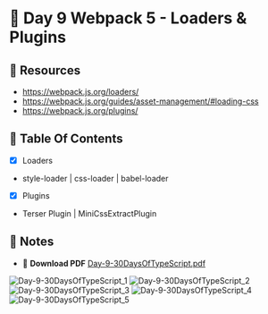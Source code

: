 # :pushpin: Day 9 Webpack 5 - Loaders & Plugins

## :open_file_folder: Resources

- https://webpack.js.org/loaders/
- https://webpack.js.org/guides/asset-management/#loading-css
- https://webpack.js.org/plugins/

## :scroll: Table Of Contents

- [x] Loaders
- style-loader | css-loader | babel-loader
- [x] Plugins
- Terser Plugin | MiniCssExtractPlugin

## :pencil: Notes

- :arrow_down_small: **Download PDF** [Day-9-30DaysOfTypeScript.pdf](https://github.com/tarunsinghdev/30DaysOfTypescript/files/6625314/Day-9-30DaysOfTypeScript.pdf)

![Day-9-30DaysOfTypeScript_1](https://user-images.githubusercontent.com/25122604/121392621-30aa0880-c96d-11eb-8bb9-0c35234aae80.jpg)
![Day-9-30DaysOfTypeScript_2](https://user-images.githubusercontent.com/25122604/121392630-3273cc00-c96d-11eb-8f7f-0db96b61c998.jpg)
![Day-9-30DaysOfTypeScript_3](https://user-images.githubusercontent.com/25122604/121392639-33a4f900-c96d-11eb-97a7-5a72a8c2e023.jpg)
![Day-9-30DaysOfTypeScript_4](https://user-images.githubusercontent.com/25122604/121392645-34d62600-c96d-11eb-9e7f-3ab17ebeed3f.jpg)
![Day-9-30DaysOfTypeScript_5](https://user-images.githubusercontent.com/25122604/121392649-36075300-c96d-11eb-80f5-fd388f758001.jpg)
